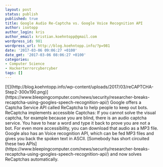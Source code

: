 ```yaml
---
layout: post
status: publish
published: true
title: Google Audio Re-Captcha vs. Google Voice Recognition API
author: isotopp
author_login: kris
author_email: kristian.koehntopp@gmail.com
wordpress_id: 981
wordpress_url: http://blog.koehntopp.info/?p=981
date: '2017-03-06 09:06:27 +0100'
date_gmt: '2017-03-06 08:06:27 +0100'
categories:
- Computer Science
- Hackerterrorcybercyber
tags: []
---
```

<p>[![](http://blog.koehntopp.info/wp-content/uploads/2017/03/reCAPTCHA-Step2-300x190.png)](https://www.bleepingcomputer.com/news/security/researcher-breaks-recaptcha-using-googles-speech-recognition-api/) Google offers a Captcha Service API called ReCaptcha to help people to keep out bots. ReCaptcha implements accessible Captchas: If you cannot solve the visual captcha, for example because you are blind, there is an audio captcha service. You have to hear a word and type it back to prove you are not a bot.<!--more--> For even more accessibility, you can download that audio as a MP3 file. Google also has an Voice recognition API, which can be fed MP3 files and gives you back the spoken text in ASCII. [Somebody has short circuited these two APIs](https://www.bleepingcomputer.com/news/security/researcher-breaks-recaptcha-using-googles-speech-recognition-api/) and now solves ReCaptchas automatically.</p>
